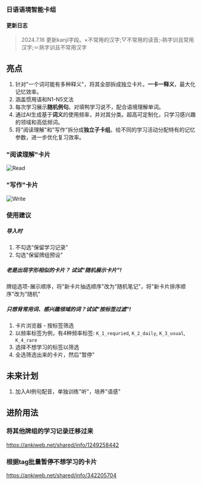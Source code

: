 ### 日语语境智能卡组

#### 更新日志
> 2024.7.16 更新kanji字段。×不常用的汉字;▽不常用的读音;‐熟字训且常用汉字;＝熟字训且不常用汉字  


## 亮点
1. 针对"一个词可能有多种释义"，将其全部拆成独立卡片。**一卡一释义**，最大化记忆效率。
2. 涵盖惯用语和N1-N5文法
3. 每次学习展示**随机例句**。对填鸭学习说不，配合语境理解单词。
4. 通过AI生成基于**词义**的使用频率，并对其分类。超高可定制化，只学习感兴趣的领域和高低频词。
5. 将"阅读理解"和"写作"拆分成**独立子卡组**。给不同的学习活动分配特有的记忆参数，进一步优化复习效率。

### "阅读理解"卡片
![Read](https://i.postimg.cc/3NDPJN0b/JRead.png)
### "写作"卡片
![Write](https://i.postimg.cc/SjFHX4WQ/JWrite.png)


### 使用建议
##### 导入时
1. 不勾选“保留学习记录"
2. 勾选"保留牌组预设"
##### 老是出现字形相似的卡片？ 试试"随机展示卡片”!
牌组选项-展示顺序，将"新卡片抽选顺序"改为"随机笔记"，将"新卡片排序顺序"改为"随机"
##### 只想背常用词、感兴趣领域的词？试试"按标签过滤"!
1. 卡片浏览器 - 按标签筛选
2. 以频率标签为例，有4种频率标签: `K_1_requried`, `K_2_daily`, `K_3_usual`, `K_4_rare`
3. 选择不想学习的标签以筛选
4. 全选筛选出来的卡片，然后"暂停"

## 未来计划
1. 加入AI例句配音，单独训练"听"，培养"语感"

## 进阶用法
### 将其他牌组的学习记录迁移过来
https://ankiweb.net/shared/info/1249258442

### 根据tag批量暂停不想学习的卡片
https://ankiweb.net/shared/info/342205704
